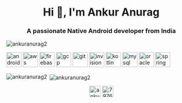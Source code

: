 <h1 align="center">Hi 👋, I'm Ankur Anurag</h1>
<h3 align="center">A passionate Native Android developer from India</h3>

<p align="left"> <img src="https://komarev.com/ghpvc/?username=ankuranurag2" alt="ankuranurag2" /> </p>

<p align="left"><img src="https://devicons.github.io/devicon/devicon.git/icons/android/android-original-wordmark.svg" alt="android" width="40" height="40"/> <img src="https://devicons.github.io/devicon/devicon.git/icons/amazonwebservices/amazonwebservices-original-wordmark.svg" alt="aws" width="40" height="40"/> <img src="https://www.vectorlogo.zone/logos/firebase/firebase-icon.svg" alt="firebase" width="40" height="40"/> <img src="https://www.vectorlogo.zone/logos/google_cloud/google_cloud-icon.svg" alt="gcp" width="40" height="40"/> <img src="https://www.vectorlogo.zone/logos/git-scm/git-scm-icon.svg" alt="git" width="40" height="40"/> <img src="https://www.vectorlogo.zone/logos/invisionapp/invisionapp-icon.svg" alt="invision" width="40" height="40"/> <img src="https://www.vectorlogo.zone/logos/kotlinlang/kotlinlang-icon.svg" alt="kotlin" width="40" height="40"/> <img src="https://devicons.github.io/devicon/devicon.git/icons/mysql/mysql-original-wordmark.svg" alt="mysql" width="40" height="40"/> <img src="https://devicons.github.io/devicon/devicon.git/icons/oracle/oracle-original.svg" alt="oracle" width="40" height="40"/> <img src="https://www.vectorlogo.zone/logos/springio/springio-icon.svg" alt="spring" width="40" height="40"/></p><p><img align="left" src="https://github-readme-stats.vercel.app/api/top-langs/?username=ankuranurag2&layout=compact&hide=html" alt="ankuranurag2" /></p>

<p>&nbsp;<img align="center" src="https://github-readme-stats.vercel.app/api?username=ankuranurag2&show_icons=true&count_private=true" alt="ankuranurag2" /></p>

<p align="center">
<a href="https://linkedin.com/in/ankuranurag2" target="blank"><img align="center" src="https://cdn.jsdelivr.net/npm/simple-icons@3.0.1/icons/linkedin.svg" alt="ankuranurag2" height="30" width="30" /></a>
<a href="https://stackoverflow.com/users/7976274" target="blank"><img align="center" src="https://cdn.jsdelivr.net/npm/simple-icons@3.0.1/icons/stackoverflow.svg" alt="7976274" height="30" width="30" /></a>
</p>
